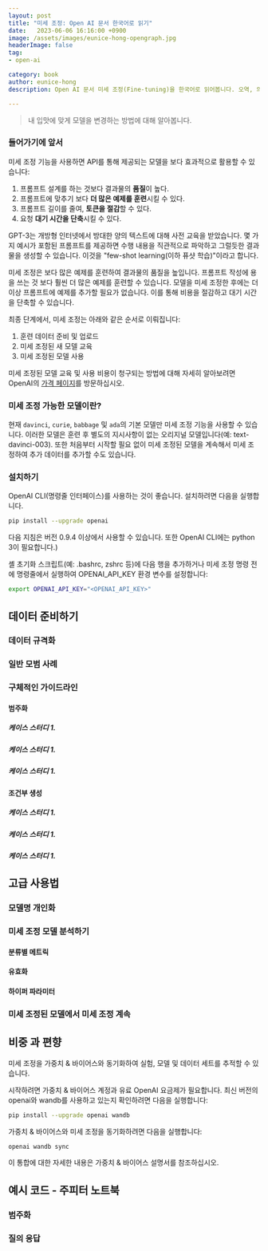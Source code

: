 ```yaml
---
layout: post
title: "미세 조정: Open AI 문서 한국어로 읽기"
date:   2023-06-06 16:16:00 +0900
image: /assets/images/eunice-hong-opengraph.jpg
headerImage: false
tag:
- open-ai

category: book
author: eunice-hong
description: Open AI 문서 미세 조정(Fine-tuning)을 한국어로 읽어봅니다. 오역, 의역이 있을 수 있습니다.

---
```


> 내 입맛에 맞게 모델을 변경하는 방법에 대해 알아봅니다.

### 들어가기에 앞서

미세 조정 기능을 사용하면 API를 통해 제공되는 모델을 보다 효과적으로 활용할 수 있습니다:

1. 프롬프트 설계를 하는 것보다 결과물의 **품질**이 높다.
2. 프롬프트에 맞추기 보다 **더 많은 예제를 훈련**시킬 수 있다.
3. 프롬프트 길이를 줄여, **토큰을 절감**할 수 있다.
4. 요청 **대기 시간을 단축**시킬 수 있다.

GPT-3는 개방형 인터넷에서 방대한 양의 텍스트에 대해 사전 교육을 받았습니다.
몇 가지 예시가 포함된 프롬프트를 제공하면 수행 내용을 직관적으로 파악하고 그럴듯한 결과물을 생성할 수 있습니다.
이것을 "few-shot learning(이하 퓨샷 학습)"이라고 합니다.

미세 조정은 보다 많은 예제를 훈련하여 결과물의 품질을 높입니다.
프롬프트 작성에 용을 쓰는 것 보다 훨씬 더 많은 예제를 훈련할 수 있습니다.
모델을 미세 조정한 후에는 더 이상 프롬프트에 예제를 추가할 필요가 없습니다.
이를 통해 비용을 절감하고 대기 시간을 단축할 수 있습니다.

최종 단계에서, 미세 조정는 아래와 같은 순서로 이뤄집니다:

1. 훈련 데이터 준비 및 업로드
2. 미세 조정된 새 모델 교육
3. 미세 조정된 모델 사용

미세 조정된 모델 교육 및 사용 비용이 청구되는 방법에 대해 자세히 알아보려면 OpenAI의 [가격 페이지](https://openai.com/pricing)를 방문하십시오.

### 미세 조정 가능한 모델이란?

현재 `davinci`, `curie`, `babbage` 및 `ada`의 기본 모델만 미세 조정 기능을 사용할 수 있습니다.
이러한 모델은 훈련 후 별도의 지시사항이 없는 오리지널 모델입니다(예: text-davinci-003).
또한 처음부터 시작할 필요 없이 미세 조정된 모델을 계속해서 미세 조정하여 추가 데이터를 추가할 수도 있습니다.

### 설치하기

OpenAI CLI(명령줄 인터페이스)를 사용하는 것이 좋습니다. 설치하려면 다음을 실행합니다.

```bash
pip install --upgrade openai
```

다음 지침은 버전 0.9.4 이상에서 사용할 수 있습니다. 또한 OpenAI CLI에는 python 3이 필요합니다.)

셸 초기화 스크립트(예: .bashrc, zshrc 등)에 다음 행을 추가하거나 미세 조정 명령 전에 명령줄에서 실행하여 OPENAI_API_KEY 환경 변수를 설정합니다:

```bash
export OPENAI_API_KEY="<OPENAI_API_KEY>"
```

## 데이터 준비하기

### 데이터 규격화

### 일반 모범 사례

### 구체적인 가이드라인

#### 범주화

##### 케이스 스터디 1.

##### 케이스 스터디 1.

##### 케이스 스터디 1.

#### 조건부 생성

##### 케이스 스터디 1.

##### 케이스 스터디 1.

##### 케이스 스터디 1.

## 고급 사용법

### 모델명 개인화

### 미세 조정 모델 분석하기

#### 분류별 메트릭

#### 유효화

#### 하이퍼 파라미터

### 미세 조정된 모델에서 미세 조정 계속

## 비중 과 편향

미세 조정을 가중치 & 바이어스와 동기화하여 실험, 모델 및 데이터 세트를 추적할 수 있습니다.

시작하려면 가중치 & 바이어스 계정과 유료 OpenAI 요금제가 필요합니다. 최신 버전의 openai와 wandb를 사용하고 있는지 확인하려면 다음을 실행합니다:

```bash
pip install --upgrade openai wandb
```

가중치 & 바이어스와 미세 조정을 동기화하려면 다음을 실행합니다:

```bash
openai wandb sync
```

이 통합에 대한 자세한 내용은 가중치 & 바이어스 설명서를 참조하십시오.

## 예시 코드 - 주피터 노트북

### 범주화

### 질의 응답